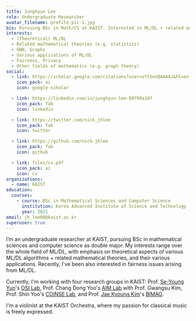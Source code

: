 ```yaml
---
title: Junghyun Lee
role: Undergraduate Researcher
avatar_filename: profile-pic-1.jpg
bio: Pursuing BSc in Math/CS at KAIST. Interested in ML/DL + related mathematical theories, graphs, fairness, various applications...etc.
interests:
  - (Theoretical) ML/DL
  - Related mathematical theories (e.g. statistics)
  - GNN, Graphs
  - Various applications of ML/DL
  - Fairness, Privacy
  - Other fields of mathematics (e.g. graph theory)
social:
  - link: https://scholar.google.com/citations?user=sYtSnnQAAAAJ&hl=en
    icon_pack: ai
    icon: google-scholar

  - link: https://linkedin.com/in/junghyun-lee-89799a197
    icon_pack: fab
    icon: linkedin

  - link: https://twitter.com/nick_jhlee
    icon_pack: fab
    icon: twitter

  - link: https://github.com/nick-jhlee
    icon_pack: fab
    icon: github

  - link: files/cv.pdf
    icon_pack: ai
    icon: cv
organizations:
  - name: KAIST
education:
  courses:
    - course: BSc in Mathematical Sciences and Computer Science
      institution: Korea Advanced Institute of Science and Technology
      year: 2021
email: jh_lee00@kaist.ac.kr
superuser: true
---
```

I’m an undergraduate researcher at KAIST, pursuing BSc in mathematical sciences and computer science as double major. My interests range over the whole field of ML/DL, with emphasis on theoretical aspects of various ML/DL algorithms + related mathematical theories, and their various applications. Recently, I've been also interested in fairness issues arising from ML/DL.

Currently, I'm working with four research groups in KAIST: Prof. [Se-Young Yun](https://fbsqkd.github.io/)'s [OSI Lab](http://osi.kaist.ac.kr/), Prof. Chang Dong Yoo's [AIM Lab](https://slsp.kaist.ac.kr/xe/) with Prof. Gwangsu Kim, Prof. Shin Yoo's [COINSE Lab](https://coinse.kaist.ac.kr/), and Prof. [Jae Kyoung Kim](mathsci.kaist.ac.kr/~jaekkim/)'s [BIMAG](www.ibs.re.kr/bimag/).

I'm a violinist at the KAIST Orchestra, where my passion for classical music is freely expressed.
<!-- When my life feels very complicated, I play FPS games such as Call of Duty, Overwatch ;) -->
